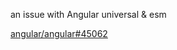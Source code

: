 an issue with Angular universal & esm

[angular/angular#45062](https://github.com/angular/angular/issues/45062)